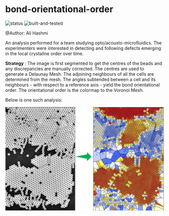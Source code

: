 # bond-orientational-order



![status](https://img.shields.io/badge/status-passed-blue.svg)
![built-and-tested](https://img.shields.io/badge/built%20%26%20tested-mathematica%2011.3-brightgreen.svg)

@Author: Ali Hashmi

An analysis performed for a team studying opto/acousto-microfluidics. The experimenters were interested in detecting and following defects emerging in the local crystaline order over time.

**Strategy** : The image is first segmented to get the centres of the beads and any discrepancies are manually corrected. The centres are used to generate a Delaunay Mesh. The adjoining neighbours of all the cells are determined from the mesh. The angles subtended between a cell and its neighbours - with respect to a reference axis - yield the bond orientational order. The orientational order is the colormap to the Voronoi Mesh. 


Below is one such analysis: 

![alt text](https://github.com/alihashmiii/bond-orientational-order/blob/master/for%20ReadMe/bond-orientational-order.png)
